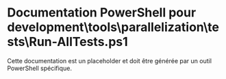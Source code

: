 # Documentation PowerShell pour development\tools\parallelization\tests\Run-AllTests.ps1

Cette documentation est un placeholder et doit être générée par un outil PowerShell spécifique.
